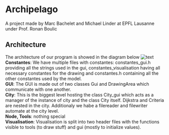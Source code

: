 # Archipelago

A project made by Marc Bachelet and Michael Linder at EPFL Lausanne under Prof. Ronan Boulic

## Architecture
The architecture of our program is showed in the diagram below
![text][uml]
<br/> **Constantes**: We have multiple files with constantes: constantes_gui.h providing all the strings used in the gui, constantes_visualisation having all necessary constantes for the drawing and constantes.h containing all the other constantes used by the model.
<br/>**GUI**: The GUI is made out of two classes Gui and DrawingArea which communicate with one another. 
<br/>**City**: This is the biggest level hosting the class City_gui which acts as a manager of the instance of city and the class City itself. Dijkstra and Criteria are nested in the city. Additionaly we habe a filereader and filewriter automate at the city level. 
<br/>**Node, Tools**: nothing special
<br/>**Visualisation**: Visualisation is split into two header files with the functions visible to tools (to draw stuff) and gui (mostly to initialize values).











[uml]: https://github.com/MBachelet/Archipelago/blob/master/Diagramm_Archipelago.png
